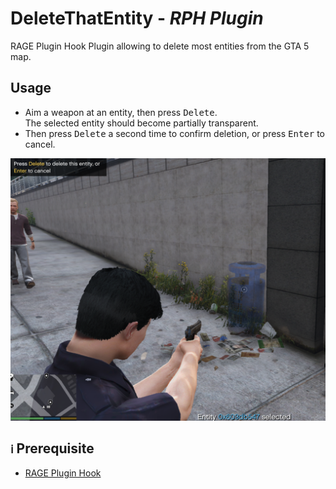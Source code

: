 ﻿# DeleteThatEntity - *RPH Plugin*

RAGE Plugin Hook Plugin allowing to delete most entities from the GTA 5 map.

## Usage
- Aim a weapon at an entity, then press <kbd>Delete</kbd>.  
  The selected entity should become partially transparent.
- Then press <kbd>Delete</kbd> a second time to confirm deletion, or press <kbd>Enter</kbd> to cancel.


![Overview screenshot](example.png)

## `ℹ` Prerequisite
- [RAGE Plugin Hook](https://ragepluginhook.net/Downloads.aspx)
